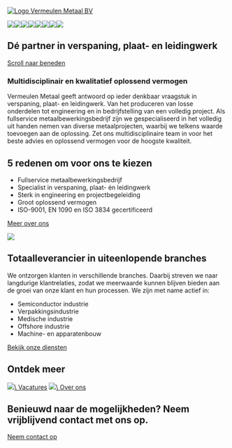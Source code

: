 [![Logo Vermeulen Metaal BV](https://vermeulenmetaal.nl/uploads/home/logo-vermeulen-bv-white-088905200-1692172605.webp)](https://vermeulenmetaal.nl/)

![](https://vermeulenmetaal.nl/uploads/home/vermeulenmetaalbv-marlonduerinkfotografiefotografie-5-005420200-1738912687_large.jpg)![](https://vermeulenmetaal.nl/uploads/home/img-8394-067615700-1739373679_large.jpg)![](https://vermeulenmetaal.nl/uploads/home/vermeulenmetaalbv-marlonduerinkfotografiefotografie-1-009877000-1738912687_large.jpg)![](https://vermeulenmetaal.nl/uploads/home/vermeulenmetaalbv-marlonduerinkfotografiefotografie-4-013218700-1738912687_large.jpg)![](https://vermeulenmetaal.nl/uploads/home/vermeulenmetaalbv-marlonduerinkfotografiefotografie-11jpg-landscape-000568900-1739373680_large.jpg)![](https://vermeulenmetaal.nl/uploads/home/vermeulenmetaalbv-marlonduerinkfotografiefotografie-2-099125700-1738912686_large.jpg)![](https://vermeulenmetaal.nl/uploads/home/230808-vermeulen-metaal-fotografie-preview-10-035677300-1739191683_large.jpg)![](https://vermeulenmetaal.nl/uploads/home/230808-vermeulen-metaal-fotografie-preview-22-008383500-1738912687_large.jpg)

## Dé partner in verspaning, plaat- en leidingwerk

[Scroll naar beneden](https://vermeulenmetaal.nl/#component-item-1)

### Multidisciplinair en kwalitatief oplossend vermogen

Vermeulen Metaal geeft antwoord op ieder denkbaar vraagstuk in verspaning, plaat- en leidingwerk. Van het produceren van losse onderdelen tot engineering en in bedrijfstelling van een volledig project. Als fullservice metaalbewerkingsbedrijf zijn we gespecialiseerd in het volledig uit handen nemen van diverse metaalprojecten, waarbij we telkens waarde toevoegen aan de oplossing. Zet ons multidisciplinaire team in voor het beste advies en oplossend vermogen voor de hoogste kwaliteit.

## 5 redenen om   voor ons te kiezen

- Fullservice metaalbewerkingsbedrijf
- Specialist in verspaning, plaat- én leidingwerk
- Sterk in engineering en projectbegeleiding
- Groot oplossend vermogen
- ISO-9001, EN 1090 en ISO 3834 gecertificeerd

[Meer over ons](https://vermeulenmetaal.nl/over-ons)

![](https://vermeulenmetaal.nl/uploads/component-uploads/img-8394-2000x2000-012240500-1738914902_medium.png)

## Totaalleverancier in uiteenlopende branches

We ontzorgen klanten in verschillende branches. Daarbij streven we naar langdurige klantrelaties, zodat we meerwaarde kunnen blijven bieden aan de groei van onze klant en hun processen. We zijn met name actief in:

- Semiconductor industrie
- Verpakkingsindustrie
- Medische industrie
- Offshore industrie
- Machine- en apparatenbouw

[Bekijk onze diensten](https://vermeulenmetaal.nl/diensten)

## Ontdek meer

[![](https://vermeulenmetaal.nl/uploads/pages/vecteezy-man-holding-a-magnifying-glass-concept-job-search-13626560-027780000-1736153921_medium.jpg)\\
Vacatures](https://vermeulenmetaal.nl/vacatures) [![](https://vermeulenmetaal.nl/uploads/pages/2x2-team-047006100-1738915236_medium.jpg)\\
Over ons](https://vermeulenmetaal.nl/over-ons)

## Benieuwd naar de mogelijkheden?   Neem vrijblijvend contact met ons op.

[Neem contact op](https://vermeulenmetaal.nl/contact)